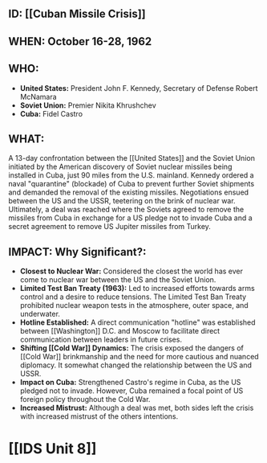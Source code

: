 ## ID: [[Cuban Missile Crisis]] 
## WHEN: October 16-28, 1962

## WHO:
*   **United States:** President John F. Kennedy, Secretary of Defense Robert McNamara
*   **Soviet Union:** Premier Nikita Khrushchev
*   **Cuba:** Fidel Castro

## WHAT:
A 13-day confrontation between the [[United States]] and the Soviet Union initiated by the American discovery of Soviet nuclear missiles being installed in Cuba, just 90 miles from the U.S. mainland. Kennedy ordered a naval "quarantine" (blockade) of Cuba to prevent further Soviet shipments and demanded the removal of the existing missiles. Negotiations ensued between the US and the USSR, teetering on the brink of nuclear war. Ultimately, a deal was reached where the Soviets agreed to remove the missiles from Cuba in exchange for a US pledge not to invade Cuba and a secret agreement to remove US Jupiter missiles from Turkey.

## IMPACT: Why Significant?:
*   **Closest to Nuclear War:** Considered the closest the world has ever come to nuclear war between the US and the Soviet Union.
*   **Limited Test Ban Treaty (1963):** Led to increased efforts towards arms control and a desire to reduce tensions. The Limited Test Ban Treaty prohibited nuclear weapon tests in the atmosphere, outer space, and underwater.
*   **Hotline Established:** A direct communication "hotline" was established between [[Washington]] D.C. and Moscow to facilitate direct communication between leaders in future crises.
*   **Shifting [[Cold War]] Dynamics:** The crisis exposed the dangers of [[Cold War]] brinkmanship and the need for more cautious and nuanced diplomacy. It somewhat changed the relationship between the US and USSR.
*   **Impact on Cuba:** Strengthened Castro's regime in Cuba, as the US pledged not to invade. However, Cuba remained a focal point of US foreign policy throughout the Cold War.
* **Increased Mistrust:** Although a deal was met, both sides left the crisis with increased mistrust of the others intentions.

# [[IDS Unit 8]]